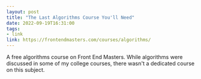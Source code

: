 ```yaml
---
layout: post
title: "The Last Algorithms Course You'll Need"
date: 2022-09-19T16:31:00
tags:
- link
link: https://frontendmasters.com/courses/algorithms/
---
```

A free algorithms course on Front End Masters. While algorithms were discussed in some of my college
courses, there wasn't a dedicated course on this subject.
